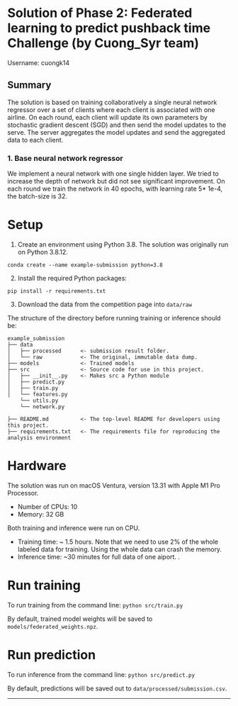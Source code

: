 # Solution of Phase 2: Federated learning to  predict pushback time Challenge (by Cuong_Syr team)

Username: cuongk14

## Summary

The solution is based on training collaboratively a single neural network regressor over a set of clients where each client is associated with one airline. On each round, each client will update its own parameters by stochastic gradient descent (SGD) and then send the model updates to the serve. The server aggregates the model updates and send the aggregated data to each client.

### 1. Base neural network regressor
 We implement a neural network with one single hidden layer. We tried to increase the depth of network but did not see significant improvement. On each round we train the network in 40 epochs, with learning rate 5* 1e-4, the batch-size is 32.
 

# Setup

1. Create an environment using Python 3.8. The solution was originally run on Python 3.8.12. 
```
conda create --name example-submission python=3.8
```

2. Install the required Python packages:
```
pip install -r requirements.txt
```

3. Download the data from the competition page into `data/raw`

The structure of the directory before running training or inference should be:
```
example_submission
├── data
│   ├── processed      <- submission result folder.
│   └── raw            <- The original, immutable data dump.
├── models             <- Trained models
├── src                <- Source code for use in this project.
│   ├── __init__.py    <- Makes src a Python module
│   ├── predict.py
│   ├── train.py
│   └── features.py
    └── utils.py
    └── network.py
    
├── README.md          <- The top-level README for developers using this project.
├── requirements.txt   <- The requirements file for reproducing the analysis environment
```

# Hardware

The solution was run on macOS Ventura, version 13.31 with Apple M1 Pro Processor. 
- Number of CPUs: 10
- Memory: 32 GB

Both training and inference were run on CPU.
- Training time: ~ 1.5 hours. Note that we need to use 2% of the whole labeled data for training. Using the whole data can crash the memory.  
- Inference time: ~30 minutes for  full data of one  aiport. .

# Run training

To run training from the command line: `python src/train.py`

By default, trained model weights will be saved to `models/federated_weights.npz`. 


# Run prediction

To run inference from the command line: `python src/predict.py`

By default, predictions will be saved out to `data/processed/submission.csv`.

--------
